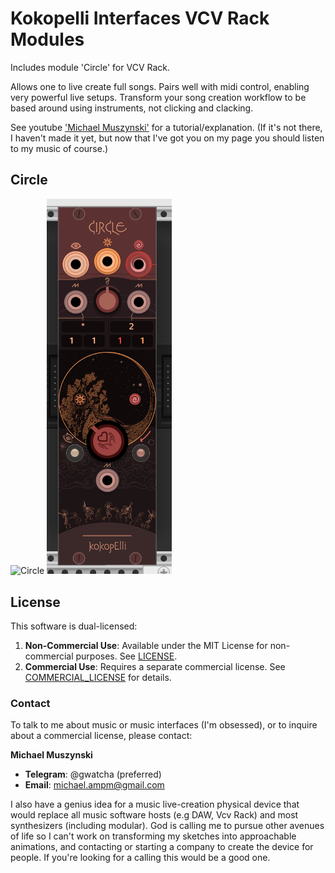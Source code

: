 # Kokopelli Interfaces VCV Rack Modules

Includes module 'Circle' for VCV Rack.

Allows one to live create full songs. Pairs well with midi control, enabling very powerful live setups. Transform your song creation workflow to be based around using instruments, not clicking and clacking.

See youtube ['Michael Muszynski'](https://www.youtube.com/@michaelampm) for a tutorial/explanation. (If it's not there, I haven't made it yet, but now that I've got you on my page you should listen to my music of course.)


## Circle

![Circle]()
<img src="./img/circle.png" alt="" width="200"/>


## License

This software is dual-licensed:

1. **Non-Commercial Use**: Available under the MIT License for non-commercial purposes. See [LICENSE](./LICENSE).
2. **Commercial Use**: Requires a separate commercial license. See [COMMERCIAL_LICENSE](./COMMERCIAL_LICENSE) for details.

### Contact

To talk to me about music or music interfaces (I'm obsessed), or to inquire about a commercial license, please contact:

**Michael Muszynski**
- **Telegram**: @gwatcha (preferred)
- **Email**: michael.ampm@gmail.com

I also have a genius idea for a music live-creation physical device that would replace all music software hosts (e.g DAW, Vcv Rack) and most synthesizers (including modular). God is calling me to pursue other avenues of life so I can't work on transforming my sketches into approachable animations, and contacting or starting a company to create the device for people. If you're looking for a calling this would be a good one.
